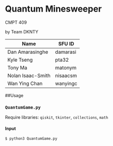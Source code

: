 # Quantum Minesweeper

CMPT 409

by Team DKNTY

| Name | SFU ID |
|---|---|
|Dan Amarasinghe | damarasi |
| Kyle Tseng | pta32 |
| Tony Ma | matonym |
| Nolan Isaac-Smith | nisaacsm |
| Wan Ying Chan| wanyingc |


##Usage

### `QuantumGame.py`

Require libraries: `qiskit`, `tkinter`, `collections`, `math`

#### Input
```
$ python3 QuantumGame.py


